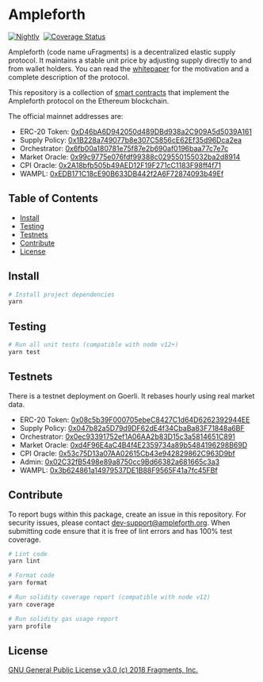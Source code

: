# Ampleforth

[![Nightly](https://github.com/ampleforth/ampleforth-contracts/actions/workflows/nightly.yml/badge.svg)](https://github.com/ampleforth/ampleforth-contracts/actions/workflows/nightly.yml)&nbsp;&nbsp;[![Coverage Status](https://coveralls.io/repos/github/ampleforth/ampleforth-contracts/badge.svg?branch=master)](https://coveralls.io/github/ampleforth/ampleforth-contracts?branch=master)

Ampleforth (code name uFragments) is a decentralized elastic supply protocol. It maintains a stable unit price by adjusting supply directly to and from wallet holders. You can read the [whitepaper](https://drive.google.com/file/d/1I-NmSnQ6E7wY1nyouuf-GuDdJWNCnJWl/view) for the motivation and a complete description of the protocol.

This repository is a collection of [smart contracts](http://ampleforth.org/docs) that implement the Ampleforth protocol on the Ethereum blockchain.

The official mainnet addresses are:

- ERC-20 Token: [0xD46bA6D942050d489DBd938a2C909A5d5039A161](https://etherscan.io/token/0xd46ba6d942050d489dbd938a2c909a5d5039a161)
- Supply Policy: [0x1B228a749077b8e307C5856cE62Ef35d96Dca2ea](https://etherscan.io/address/0x1b228a749077b8e307c5856ce62ef35d96dca2ea)
- Orchestrator: [0x6fb00a180781e75f87e2b690af0196baa77c7e7c](https://etherscan.io/address/0x6fb00a180781e75f87e2b690af0196baa77c7e7c)
- Market Oracle: [0x99c9775e076fdf99388c029550155032ba2d8914](https://etherscan.io/address/0x99c9775e076fdf99388c029550155032ba2d8914)
- CPI Oracle: [0x2A18bfb505b49AED12F19F271cC1183F98ff4f71](https://etherscan.io/address/0x2A18bfb505b49AED12F19F271cC1183F98ff4f71)
- WAMPL: [0xEDB171C18cE90B633DB442f2A6F72874093b49Ef](https://etherscan.io/address/0xEDB171C18cE90B633DB442f2A6F72874093b49Ef)

## Table of Contents

- [Install](#install)
- [Testing](#testing)
- [Testnets](#testnets)
- [Contribute](#contribute)
- [License](#license)

## Install

```bash
# Install project dependencies
yarn
```

## Testing

```bash
# Run all unit tests (compatible with node v12+)
yarn test
```

## Testnets

There is a testnet deployment on Goerli. It rebases hourly using real market data.

- ERC-20 Token: [0x08c5b39F000705ebeC8427C1d64D6262392944EE](https://goerli.etherscan.io/token/0x08c5b39F000705ebeC8427C1d64D6262392944EE)
- Supply Policy: [0x047b82a5D79d9DF62dE4f34CbaBa83F71848a6BF](https://goerli.etherscan.io/address/0x047b82a5D79d9DF62dE4f34CbaBa83F71848a6BF)
- Orchestrator: [0x0ec93391752ef1A06AA2b83D15c3a5814651C891](https://goerli.etherscan.io/address/0x0ec93391752ef1A06AA2b83D15c3a5814651C891)
- Market Oracle: [0xd4F96E4aC4B4f4E2359734a89b5484196298B69D](https://goerli.etherscan.io/address/0xd4F96E4aC4B4f4E2359734a89b5484196298B69D)
- CPI Oracle: [0x53c75D13a07AA02615Cb43e942829862C963D9bf](https://goerli.etherscan.io/address/0x53c75D13a07AA02615Cb43e942829862C963D9bf)
- Admin: [0x02C32fB5498e89a8750cc9Bd66382a681665c3a3](https://goerli.etherscan.io/address/0x02C32fB5498e89a8750cc9Bd66382a681665c3a3)
- WAMPL: [0x3b624861a14979537DE1B88F9565F41a7fc45FBf](https://goerli.etherscan.io/address/0x3b624861a14979537DE1B88F9565F41a7fc45FBf)

## Contribute

To report bugs within this package, create an issue in this repository.
For security issues, please contact dev-support@ampleforth.org.
When submitting code ensure that it is free of lint errors and has 100% test coverage.

```bash
# Lint code
yarn lint

# Format code
yarn format

# Run solidity coverage report (compatible with node v12)
yarn coverage

# Run solidity gas usage report
yarn profile
```

## License

[GNU General Public License v3.0 (c) 2018 Fragments, Inc.](./LICENSE)
